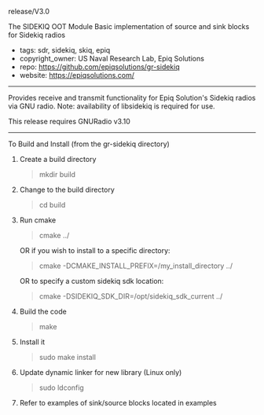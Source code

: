 release/V3.0

The SIDEKIQ OOT Module
Basic implementation of source and sink blocks for Sidekiq radios
- tags: sdr, sidekiq, skiq, epiq
- copyright_owner: US Naval Research Lab, Epiq Solutions
- repo: https://github.com/epiqsolutions/gr-sidekiq
- website: https://epiqsolutions.com/ 

---
Provides receive and transmit functionality for Epiq Solution's Sidekiq radios via
GNU radio.  Note: availability of libsidekiq is required for use.

This release requires GNURadio v3.10

---
To Build and Install (from the gr-sidekiq directory)
  1) Create a build directory
      > mkdir build
  2) Change to the build directory
      > cd build
  3) Run cmake 
      > cmake ../

        OR if you wish to install to a specific directory:

      > cmake -DCMAKE_INSTALL_PREFIX=/my_install_directory ../

        OR to specify a custom sidekiq sdk location:

      > cmake -DSIDEKIQ_SDK_DIR=/opt/sidekiq_sdk_current ../

  4) Build the code
      > make
  5) Install it
      > sudo make install
  6) Update dynamic linker for new library (Linux only)
      > sudo ldconfig
  7) Refer to examples of sink/source blocks located in examples

